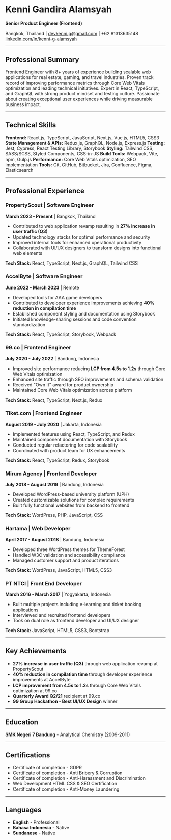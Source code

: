 # Kenni Gandira Alamsyah

**Senior Product Engineer (Frontend)**

Bangkok, Thailand | devkenni.g@gmail.com | +62 81313635148
[linkedin.com/in/kenni-g-alamsyah](https://www.linkedin.com/in/kenni-g-alamsyah)

---

## Professional Summary

Frontend Engineer with 8+ years of experience building scalable web applications for real estate, gaming, and travel industries. Proven track record of improving performance metrics through Core Web Vitals optimization and leading technical initiatives. Expert in React, TypeScript, and GraphQL with strong product mindset and testing culture. Passionate about creating exceptional user experiences while driving measurable business impact.

---

## Technical Skills

**Frontend:** React.js, TypeScript, JavaScript, Next.js, Vue.js, HTML5, CSS3
**State Management & APIs:** Redux.js, GraphQL, Node.js, Express.js
**Testing:** Jest, Cypress, React Testing Library, Storybook
**Styling:** Tailwind CSS, SASS/SCSS, Styled Components, CSS-in-JS
**Build Tools:** Webpack, Vite, npm, Gulp.js
**Performance:** Core Web Vitals optimization, SEO implementation
**Tools:** Git, GitHub, Bitbucket, Jira, Confluence, Figma, Elasticsearch

---

## Professional Experience

### PropertyScout | Software Engineer
**March 2023 - Present** | Bangkok, Thailand

- Contributed to web application revamp resulting in **27% increase in user traffic (Q3)**
- Updated technology stacks for optimal performance and security
- Improved internal tools for enhanced operational productivity
- Collaborated with UI/UX designers to transform designs into functional web elements

**Tech Stack:** React, TypeScript, Next.js, GraphQL, Tailwind CSS

### AccelByte | Software Engineer
**June 2022 - March 2023** | Remote

- Developed tools for AAA game developers
- Contributed to developer experience improvements achieving **40% reduction in compilation time**
- Established component styling and documentation using Storybook
- Initiated knowledge-sharing sessions and code convention standardization

**Tech Stack:** React, TypeScript, Storybook, Webpack

### 99.co | Frontend Engineer
**July 2020 - July 2022** | Bandung, Indonesia

- Improved site performance reducing **LCP from 4.5s to 1.2s** through Core Web Vitals optimization
- Enhanced site traffic through SEO improvements and schema validation
- Received "Own It" award for product ownership
- Maintained Core Web Vitals optimization across platform

**Tech Stack:** React, TypeScript, Next.js, Redux

### Tiket.com | Frontend Engineer
**August 2019 - July 2020** | Jakarta, Indonesia

- Implemented features using React, TypeScript, and Redux
- Maintained component documentation with Storybook
- Conducted regular refactoring for code scalability
- Coordinated with product team for UX enhancements

**Tech Stack:** React, TypeScript, Redux, Storybook

### Mirum Agency | Frontend Developer
**July 2018 - August 2019** | Bandung, Indonesia

- Developed WordPress-based university platform (UPH)
- Created customizable solutions for complex requirements
- Built fully functional websites from backend to frontend

**Tech Stack:** WordPress, PHP, JavaScript, CSS

### Hartama | Web Developer
**April 2017 - August 2018** | Bandung, Indonesia

- Developed three WordPress themes for ThemeForest
- Handled W3C validation and accessibility compliance
- Managed customer support and product iterations

**Tech Stack:** WordPress, JavaScript, HTML5, CSS3

### PT NTCI | Front End Developer
**March 2016 - March 2017** | Yogyakarta, Indonesia

- Built multiple projects including e-learning and ticket booking applications
- Interviewed and recruited frontend developers
- Took on dual role as frontend developer and UI/UX designer

**Tech Stack:** JavaScript, HTML5, CSS3, Bootstrap

---

## Key Achievements

- **27% increase in user traffic (Q3)** through web application revamp at PropertyScout
- **40% reduction in compilation time** through developer experience improvements at AccelByte
- **LCP improvement from 4.5s to 1.2s** through Core Web Vitals optimization at 99.co
- **Quarterly Award Q2/21** recipient at 99.co
- **99 Group Hackathon - Best UI/UX Design** winner

---

## Education

**SMK Negeri 7 Bandung** - Analytical Chemistry (2009-2011)

---

## Certifications

- Certificate of completion - GDPR
- Certificate of completion - Anti Bribery & Corruption
- Certificate of completion - Anti-Harassment and Discrimination
- Web Development HTML CSS & SEO Certification
- Certificate of completion - Anti-Money Laundering

---

## Languages

- **English** - Professional
- **Bahasa Indonesia** - Native
- **Sundanese** - Native
